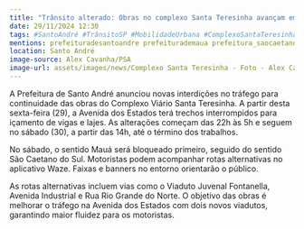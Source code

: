 ```yaml
---
title: "Trânsito alterado: Obras no complexo Santa Teresinha avançam em Santo André"
date: 29/11/2024 12:30
tags: #SantoAndré #TrânsitoSP #MobilidadeUrbana #ComplexoSantaTeresinha #ObrasSP #CidadesSP #RotasAlternativas #AvenidaDosEstados #Infraestrutura #NotíciasSP #abc360noticias
mentions: prefeituradesantoandre prefeiturademaua prefeitura_saocaetanodosul paulo.serra45
location: Santo André
image-source: Alex Cavanha/PSA
image-url: assets/images/news/Complexo Santa Teresinha - Foto - Alex Cavanha_PSA (2).jpeg
---
```


A Prefeitura de Santo André anunciou novas interdições no tráfego para continuidade das obras do Complexo Viário Santa Teresinha. A partir desta sexta-feira (29), a Avenida dos Estados terá trechos interrompidos para içamento de vigas e lajes. As alterações começam das 22h às 5h e seguem no sábado (30), a partir das 14h, até o término dos trabalhos.

No sábado, o sentido Mauá será bloqueado primeiro, seguido do sentido São Caetano do Sul. Motoristas podem acompanhar rotas alternativas no aplicativo Waze. Faixas e banners no entorno orientarão o público.

As rotas alternativas incluem vias como o Viaduto Juvenal Fontanella, Avenida Industrial e Rua Rio Grande do Norte. O objetivo das obras é melhorar o tráfego na Avenida dos Estados com dois novos viadutos, garantindo maior fluidez para os motoristas.